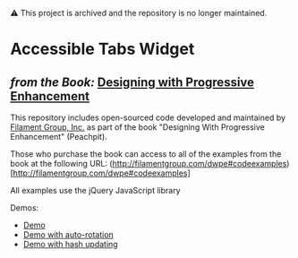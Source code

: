 :warning: This project is archived and the repository is no longer maintained. 

# Accessible Tabs Widget 
## _from the Book:_ [Designing with Progressive Enhancement](http://filamentgroup.com/dwpe)

This repository includes open-sourced code developed and maintained by [Filament Group, Inc.](http://filamentgroup.com/) as part of the book "Designing With Progressive Enhancement" (Peachpit).

Those who purchase the book can access to all of the examples from the book at the following URL: (http://filamentgroup.com/dwpe#codeexamples)[http://filamentgroup.com/dwpe#codeexamples]

All examples use the jQuery JavaScript library

Demos:

- [Demo](http://filamentgroup.github.com/Accessible-jQuery-Tabs/demo-default.html)
- [Demo with auto-rotation](http://filamentgroup.github.com/Accessible-jQuery-Tabs/demo-rotate.html)
- [Demo with hash updating](http://filamentgroup.github.com/Accessible-jQuery-Tabs/demo-updateHash.html)

